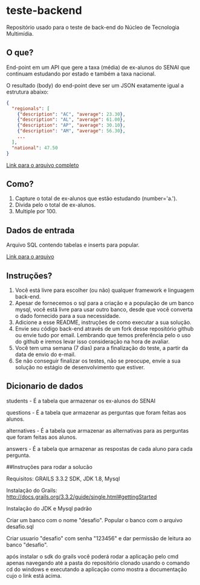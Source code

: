 # teste-backend
Repositório usado para o teste de back-end do Núcleo de Tecnologia Multimídia.

## O que?
End-point em um API que gere a taxa (média) de ex-alunos do SENAI que continuam estudando por estado e também a taxa nacional.

O resultado (body) do end-point deve ser um JSON exatamente igual a estrutura abaixo:
```json
{
  "regionals": [
    {"description": "AC", "average": 23.30},
    {"description": "AL", "average": 61.00},
    {"description": "AP", "average": 30.10},
    {"description": "AM", "average": 56.30},
    ...
  ],
  "national": 47.50
}
```
[Link para o arquivo completo](data.json)

## Como?
1. Capture o total de ex-alunos que estão estudando (number='a.').
2. Divida pelo o total de ex-alunos.
3. Multiple por 100.

## Dados de entrada
Arquivo SQL contendo tabelas e inserts para popular.

[Link para o arquivo](desafio.sql)

## Instruções?
1. Você está livre para escolher (ou não) qualquer framework e linguagem back-end.
2. Apesar de fornecemos o sql para a criação e a população de um banco mysql, você está livre para usar outro banco, desde que você converta o dado fornecido para a sua necessidade.
3. Adicione a esse README, instruções de como executar a sua solução.
4. Envie seu código back-end através de um fork desse repositório github ou envie tudo por email. Lembrando que temos preferência pelo o uso do github e iremos levar isso consideração na hora de avaliar.
5. Você tem uma semana (7 dias) para a finalização do teste, a partir da data de envio do e-mail.
6. Se não conseguir finalizar os testes, não se preocupe, envie a sua solução no estágio de desenvolvimento que estiver.

## Dicionario de dados
students - É a tabela que armazenar os ex-alunos do SENAI

questions - É a tabela que armazenar as perguntas que foram feitas aos alunos.

alternatives - É a tabela que armazenar as alternativas para as perguntas que foram feitas aos alunos.

answers - É a tabela que armazenar as respostas de cada aluno para cada pergunta.


##Instruções para rodar a solucão

Requisitos: GRAILS 3.3.2 SDK, JDK 1.8, Mysql

Instalação do Grails: http://docs.grails.org/3.3.2/guide/single.html#gettingStarted

Instalação do JDK e Mysql padrão

Criar um banco com o nome "desafio".
Popular o banco com o arquivo desafio.sql

Criar usuario "desafio" com senha "123456" e dar permissão de leitura ao banco "desafio".

após instalar o sdk do grails você poderá rodar a aplicação pelo cmd apenas navegando 
até a pasta do repositório clonado usando o comando cd do windows e executando 
a aplicação como mostra a documentação cujo o link está acima.




